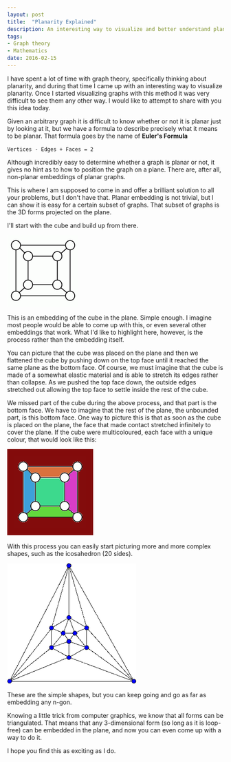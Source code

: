 ```yaml
---
layout: post
title:  "Planarity Explained"
description: An interesting way to visualize and better understand planarity from graph theory
tags:
- Graph theory
- Mathematics
date: 2016-02-15
---
```


I have spent a lot of time with graph theory, specifically thinking about planarity, and during that time I came up with an interesting way to visualize planarity. Once I started visualizing graphs with this method it was very difficult to see them any other way. I would like to attempt to share with you this idea today.

Given an arbitrary graph it is difficult to know whether or not it is planar just by looking at it, but we have a formula to describe precisely what it means to be planar. That formula goes by the name of **Euler's Formula**

```
Vertices - Edges + Faces = 2
```

Although incredibly easy to determine whether a graph is planar or not, it gives no hint as to how to position the graph on a plane. There are, after all, non-planar embeddings of planar graphs.

This is where I am supposed to come in and offer a brilliant solution to all your problems, but I don't have that. Planar embedding is not trivial, but I can show it is easy for a certain subset of graphs. That subset of graphs is the 3D forms projected on the plane.

I'll start with the cube and build up from there.

![A planar embedding of a cube](/images/posts/planar-cube.png)

This is an embedding of the cube in the plane. Simple enough. I imagine most people would be able to come up with this, or even several other embeddings that work. What I'd like to highlight here, however, is the process rather than the embedding itself.

You can picture that the cube was placed on the plane and then we flattened the cube by pushing down on the top face until it reached the same plane as the bottom face. Of course, we must imagine that the cube is made of a somewhat elastic material and is able to stretch its edges rather than collapse. As we pushed the top face down, the outside edges stretched out allowing the top face to settle inside the rest of the cube.

We missed part of the cube during the above process, and that part is the bottom face. We have to imagine that the rest of the plane, the unbounded part, is this bottom face. One way to picture this is that as soon as the cube is placed on the plane, the face that made contact stretched infinitely to cover the plane. If the cube were multicoloured, each face with a unique colour, that would look like this:

![A planar embedding of multicoloured cube](/images/posts/planar-cube-coloured.png)

With this process you can easily start picturing more and more complex shapes, such as the icosahedron (20 sides).

![A planar icosahedron](/images/posts/planar-icosahedron.png)

These are the simple shapes, but you can keep going and go as far as embedding any n-gon.

Knowing a little trick from computer graphics, we know that all forms can be triangulated. That means that any 3-dimensional form (so long as it is loop-free) can be embedded in the plane, and now you can even come up with a way to do it.

I hope you find this as exciting as I do.
